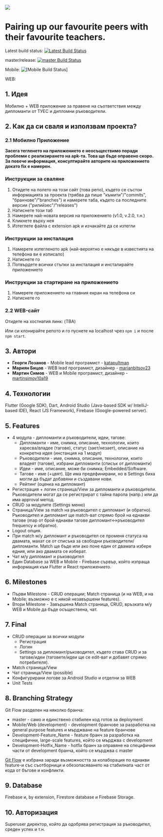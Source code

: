 ![](https://cdn.discordapp.com/attachments/570237847672586270/707345183708151888/68747470733a2f2f63646e2e646973636f72646170702e636f6d2f6174746163686d656e74732f3537303233373834373637.png)

# Pairing up our favourite peers with their favourite teachers.

Latest build status: [![Latest Build Status](https://app.bitrise.io/app/65f7e81df01f66b6/status.svg?token=N6j31UVCWpUMdM9_P9tSZQ)](https://app.bitrise.io/app/65f7e81df01f66b6) [![<katpultan>](https://circleci.com/gh/katapultman/TUESPairs.svg?style=svg)](https://circleci.com/gh/katapultman/TUESPairs)

master/release: [![master Build Status](https://app.bitrise.io/app/65f7e81df01f66b6/status.svg?token=N6j31UVCWpUMdM9_P9tSZQ&branch=master)](https://app.bitrise.io/app/65f7e81df01f66b6)

Mobile: ![[Mobile Build Status]](https://app.bitrise.io/app/65f7e81df01f66b6/status.svg?token=N6j31UVCWpUMdM9_P9tSZQ&branch=Mobile)

WEB: [![<katpultan>](https://circleci.com/gh/katapultman/TUESPairs.svg?style=svg)](https://circleci.com/gh/katapultman/TUESPairs)

## 1.	 Идея
Мобилно + WEB приложение за правене на съответствия между дипломанти от ТУЕС и дипломни ръководители.

## 2. Как да си сваля и използвам проекта?

### 2.1 Мобилнo Приложение

**Засега тегленето на приложението е неосъществимо поради проблеми с реализирането на apk-та. Това ще бъде оправено скоро. За повече информация, консултирайте авторите на приложението докато fix е намерен.**

### Инструкции за сваляне
1) Отидете на полето на този сайт (това репо), където се състои информацията за проекта (трябва да пише "къмити"/"commits", "бранчове"/"branches") и намерете таба, където са последните версии ("рилийзес"/"releases")
2) Натиснете този таб
3) Намерете най-новата версия на приложението (v1.0, v.2.0, т.н.)
4) Кликнете върху нея
5) Изтеглете файла с extension apk и изчакайте да се изтегли

### Инструкции за инсталация
1) Намерете изтегленото apk (най-вероятно е някъде в известията на телефона ви е изписало)
2) Натиснете го
3) Потвърдете всички стъпки за инсталация и инсталирайте приложението

### Инструкции за стартиране на приложението
1) Намерете приложението на главния екран на телефона си
2) Натиснете го

### 2.2 WEB-сайт
Отидете на хостнатия линк: (TBA)

Или си клонирайте репото и го пуснете на localhost чрез `npm i` и после `npm start`.

## 3. Автори
* **Георги Лозанов** - Mobile lead програмист - [katapultman](https://github.com/katapultman)
* **Мариян Бицов** - WEB lead програмист, дизайнер - [marianbitsov23](https://github.com/marianbitsov23)
* **Мартин Симов** - WEB и Mobile програмист, дизайнер - [martinsimov10a19](https://github.com/martinsimov10a19)

## 4.	 Технологии 
Flutter (Google SDK), Dart, Android Studio (Java-based SDK w/ IntelliJ-based IDE), React (JS Framework), Firebase (Google-powered server).

## 5.	 Features
 * 4 модула - дипломанти и ръководители, идеи, тагове:
    * Дипломанти - име, снимка, описание, технологии, които харесва/владее (тагове), статус (зает/незает), описание на конкретна идея (инстанция на 1 модул)
    * Ръководители - име, снимка, описание, технологии, които владеят (тагове), избрани дипломанти (списък от дипломанти)
    * Идеи - име, описание, може би снимка; Embedded/Software.
    * Тагове - име (+цвят). Ще има предефинирани, но в Settings биха могли да бъдат добавяни и създавани нови.
    * Рейтинг (оценка на дипломант)
 * Регистрация + логин страница/View за дипломанти и ръководители. Ръководители могат да се регистрират с тайна парола (напр.) или да има approval метод.
 * CRUD за модулите (Settings меню)
 * Страница/View за match на ръководител с дипломант (и обратно). Ръководител и дипломант ще match-ват спрямо брой на еднакви тагове (map от брой еднакви тагове дипломант<->ръководител frequency и обратно).
 * Logout опция.
 * При match м/у дипломант и ръководител се променя статуса на двамата, махат се от списъка за свободни ръководители/дипломанти. Match ще бъде или ако поне един от двамата избере едния, или ако двамата се изберат.
 * Чат м/у дипломант и ръководител
 * Един Database за WEB и Mobile - Firebase сървър, който изпраща информация към Flutter и React приложението.

## 6.	 Milestones
  * Първи Milestone - CRUD операции; Match страница (и на WEB, и на Mobile; възможно е с някой незавършени features).
  * Втори Milestone - Завършена Match страница, CRUD, връзката м/у WEB и Mobile да бъде осъществена, чат.

## 7.	 Final
  * CRUD операции за всички модули
    *	Регистрация
    *	Логин
    * Settings за дипломант/ръководител, където става CRUD и за тагове/идеи  (таговете/идеи ще се edit-ват и добавят спрямо потребителя).
  *	Match страница/View
  *	Чат страница/View (possible)
  * Конфигурирани логове за Android Studio и отделни за WEB
  * Unit Tests

## 8.	 Branching Strategy
Git Flow разделен на няколко бранча:
 * master - само и единствено стабилен код готов за deployment
 * Mobile/Web (development) - development бранчове за разработка на general purpose features и мърджване на feature бранчове
 * Development-Feature_Name - feature бранч за разработка на специфични, large-scale features, който се мърджва с development
 * Development-Hotfix_Name - hotfix бранч за оправяне на специфични части от development бранча, който се мърджва с master
  
[Git Flow](https://www.atlassian.com/git/tutorials/comparing-workflows/gitflow-workflow) е избрана заради възможността за колаборация по еднакви feature-и със съотборници и обезопасяването на стабилната част от кода от бъгове и конфликти.
## 9.	Database
Firebase и, by extension, Firestore database и Firebase Storage.
## 10.	 Авторизация 
Superuser директор, който да одобрява регистрация за ръководител, среден успех и т.н.
